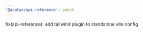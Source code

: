 ```yaml
---
'@scalar/api-reference': patch
---
```


fix(api-reference): add tailwind plugin to standalone vite config
